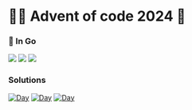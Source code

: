 # 🎅🏻 Advent of code 2024 🎄

### 🥏 In Go

![](https://img.shields.io/badge/day%20📅-4-blue)
![](https://img.shields.io/badge/stars%20⭐-5-yellow)
![](https://img.shields.io/badge/days%20completed-2-red)

### Solutions

[![Day](https://badgen.net/badge/01/%E2%98%85%E2%98%85/green)](day1/)
[![Day](https://badgen.net/badge/02/%E2%98%85%E2%98%85/green)](day2/)
[![Day](https://badgen.net/badge/03/%E2%98%85%E2%98%85/green)](day3/)
